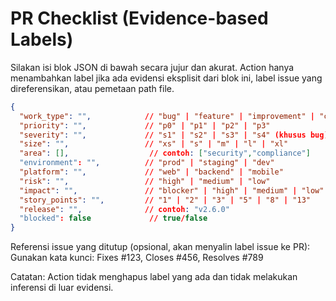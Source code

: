 # PR Checklist (Evidence-based Labels)

Silakan isi blok JSON di bawah secara jujur dan akurat. Action hanya menambahkan label jika ada evidensi eksplisit dari blok ini, label issue yang direferensikan, atau pemetaan path file.

```json
{
  "work_type": "",            // "bug" | "feature" | "improvement" | "chore" | "docs" | "design" | "research"
  "priority": "",             // "p0" | "p1" | "p2" | "p3"
  "severity": "",             // "s1" | "s2" | "s3" | "s4" (khusus bug)
  "size": "",                 // "xs" | "s" | "m" | "l" | "xl"
  "area": [],                  // contoh: ["security","compliance"]
  "environment": "",          // "prod" | "staging" | "dev"
  "platform": "",             // "web" | "backend" | "mobile"
  "risk": "",                 // "high" | "medium" | "low"
  "impact": "",               // "blocker" | "high" | "medium" | "low"
  "story_points": "",         // "1" | "2" | "3" | "5" | "8" | "13"
  "release": "",              // contoh: "v2.6.0"
  "blocked": false             // true/false
}
```

Referensi issue yang ditutup (opsional, akan menyalin label issue ke PR):  
Gunakan kata kunci: Fixes #123, Closes #456, Resolves #789

Catatan: Action tidak menghapus label yang ada dan tidak melakukan inferensi di luar evidensi.
